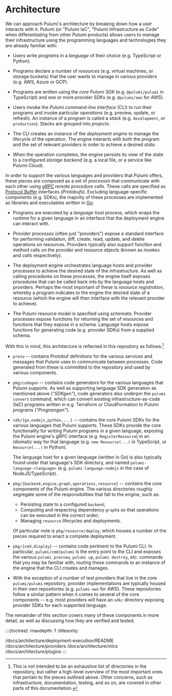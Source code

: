 # Architecture

We can approach Pulumi's architecture by breaking down how a user interacts with
it. Pulumi (or "Pulumi IaC", "Pulumi Infrastructure as Code" when
differentiating from other Pulumi products) allows users to manage their
infrastructure using the programming languages and technologies they are already
familiar with:

* Users write *programs* in a *language* of their choice (e.g. TypeScript or
  Python).

* Programs declare a number of *resources* (e.g. virtual machines, or storage
  buckets) that the user wants to manage in various *providers* (e.g. AWS, Azure
  or GCP).

* Programs are written using the *core Pulumi SDK* (e.g. `@pulumi/pulumi` in
  TypeScript) and one or more *provider SDKs* (e.g. `@pulumi/aws` for AWS).

* Users invoke the *Pulumi command-line interface* (CLI) to run their programs
  and invoke particular *operations* (e.g. preview, update, or refresh).
  An instance of a program is called a *stack* (e.g. `development`, or
  `production`). Stacks are grouped into *projects*.

* The CLI creates an instance of the *deployment engine* to manage the lifecycle
  of the operation. The engine interacts with both the program and the set of
  relevant providers in order to achieve a desired *state*.

* When the operation completes, the engine persists its view of the state to a
  configured *storage backend* (e.g. a local file, or a service like Pulumi
  Cloud).

In order to support the various languages and providers that Pulumi offers,
these pieces are composed as a set of *processes* that communicate with each
other using *[gRPC](https://grpc.io/) remote procedure calls*. These calls are
specified as [Protocol Buffer](https://protobuf.dev) interfaces (*Protobufs*).
Excluding language-specific components (e.g. SDKs), the majority of these
processes are implemented as libraries and executables written in
[Go](https://golang.org):

* Programs are executed by a *language host* process, which wraps the runtime
  for a given language in an interface that the deployment engine can interact
  with.

* *Provider processes* (often just "providers") expose a standard interface for
  performing validation, diff, create, read, update, and delete operations on
  resources. Providers typically also support function and method calls on the
  provider and resource objects (known as *invokes* and *calls* respectively).

* The deployment engine orchestrates language hosts and provider processes to
  achieve the desired state of the infrastructure. As well as calling procedures
  on these processes, the engine itself exposes procedures that can be called
  back into by the language hosts and providers. Perhaps the most important of
  these is *resource registration*, whereby a program indicates to the engine
  the desired state of a resource (which the engine will then interface with the
  relevant provider to achieve).

* The Pulumi resource model is specified using *schemata*. Provider processes
  expose functions for returning the set of resources and functions that they
  expose in a schema. Language hosts expose functions for generating code
  (e.g. provider SDKs) from a supplied schema.

With this in mind, this architecture is reflected in this repository as
follows:[^side-node-exhaustive]

[^side-node-exhaustive]: This is not intended to be an exhaustive list of
    directories in the repository, but rather a high-level overview of the most
    important ones that pertain to the pieces outlined above. Other concerns,
    such as infrastructure, documentation, testing, and so on, are covered in
    other parts of this documentation.

* `proto` -- contains Protobuf definitions for the various services and messages
  that Pulumi uses to communicate between processes. Code generated from these
  is committed to the repository and used by various components.

* `pkg/codegen` -- contains code generators for the various languages that Pulumi
  supports. As well as supporting language SDK generation as mentioned above
  (*"SDKgen"*), code generators also underpin the `pulumi convert` command, which
  can convert existing infrastructure-as-code (IaC) programs written in e.g.
  Terraform or CloudFormation to Pulumi programs (*"Programgen"*).

* `sdk/{go,nodejs,python,...}` -- contains the core Pulumi SDKs for the various
  languages that Pulumi supports. These SDKs provide the core functionality for
  writing Pulumi programs in a given language, exposing the Pulumi engine's gRPC
  interface (e.g. `RegisterResource`) in an idiomatic way for that language
  (e.g. `new Resource(...)` in TypeScript, or `Resource(...)` in Python).

  The language host for a given language (written in Go) is also typically found
  under that language's SDK directory, and named `pulumi-language-<language>`
  (e.g. `pulumi-language-nodejs` in the case of NodeJS/TypeScript).

* `pkg/{backend,engine,graph,operations,resource}` -- contains the core
  components of the Pulumi engine. The various directories roughly segregate
  some of the responsibilities that fall to the engine, such as:

  * Persisting state to a configured `backend`;
  * Computing and respecting dependency `graph`s so that operations can be
    executed in the correct order;
  * Managing `resource` lifecycles and deployments.

  Of particular note is `pkg/resource/deploy`, which houses a number of the
  pieces required to enact a complete deployment.

* `pkg/{cmd,display}` -- contains code pertinent to the Pulumi CLI. In
  particular, `pulumi/cmd/pulumi` is the entry point to the CLI and exposes the
  various `pulumi preview`, `pulumi up`, `pulumi destroy`, etc. commands that
  you may be familiar with, routing these commands to an instance of the engine
  that the CLI creates and manages.

* With the exception of a number of test providers that live in the core
  `pulumi/pulumi` repository, provider implementations are typically housed in
  their own repositories (e.g. `pulumi-aws` for AWS). These repositories follow
  a similar pattern when it comes to several of the core components -- e.g. most
  providers will have an `sdk/` directory exposing provider SDKs for each
  supported language.

The remainder of this section covers many of these components in more detail, as
well as discussing how they are verified and tested.

:::{toctree}
:maxdepth: 1
:titlesonly:

/docs/architecture/deployment-execution/README
/docs/architecture/providers
/docs/architecture/mlcs
/docs/architecture/plugins
:::
